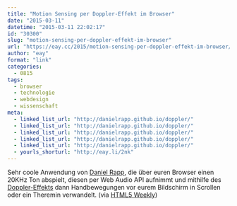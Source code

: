 ```yaml
---
title: "Motion Sensing per Doppler-Effekt im Browser"
date: "2015-03-11"
datetime: "2015-03-11 22:02:17"
id: "30300"
slug: "motion-sensing-per-doppler-effekt-im-browser"
url: "https://eay.cc/2015/motion-sensing-per-doppler-effekt-im-browser/"
author: "eay"
format: "link"
categories:
  - 0815
tags:
  - browser
  - technologie
  - webdesign
  - wissenschaft
meta:
  - linked_list_url: "http://danielrapp.github.io/doppler/"
  - linked_list_url: "http://danielrapp.github.io/doppler/"
  - linked_list_url: "http://danielrapp.github.io/doppler/"
  - linked_list_url: "http://danielrapp.github.io/doppler/"
  - linked_list_url: "http://danielrapp.github.io/doppler/"
  - yourls_shorturl: "http://eay.li/2nk"
---
```


Sehr coole Anwendung von [Daniel Rapp](http://rappdaniel.com/), die über euren Browser einen 20KHz Ton abspielt, diesen per Web Audio API aufnimmt und mithilfe des [Doppler-Effekts](http://cl.ly/aAol) dann Handbewegungen vor eurem Bildschirm in Scrollen oder ein Theremin verwandelt. (via [HTML5 Weekly](http://html5weekly.com/issues/179))
